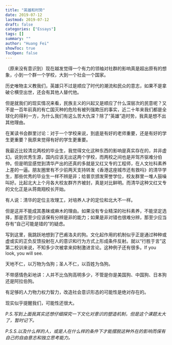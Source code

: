 ```yaml
---
title: "英雄和时势"
date: 2019-07-12
lastmod: 2019-07-12
draft: false
categories: ["Essays"]
tags: []
summary: ""
author: "Huang Fei"
showToc: true
TocOpen: false
---
```


（原来没有意识到）现在越发觉得一个有力的领袖对社群的影响真是超出原有的想象，小到一个群一个学校，大到一个社会一个国家。

历史唯物主义教我们，英雄只不过是顺应了时代的潮流和民众的意志，如果不是拿破仑横空出世，还会有其他人替代他。

但是就我们的现实情况来看，民族主义的兴起又是顺应了什么深层次的民意呢？又不是一百年前真的有亡国灭种的危险有被列强欺压的事实，近二十年来我们都是全球化的得利一方，为什么我们有这么苦大仇深？除了“英雄”造时势，我真是想不出其他理由。

在某读书会群里讨论：对于一个学校来说，到底是有好的老师重要，还是有好的学生更重要？我原来觉得有好的学生更重要。

我最近比较清北两校的毕业生，我觉得文化这种东西的影响是真实存在的，并非虚幻。说到优秀生源，国内应该无出这两个学校，而两校之间也是并驾齐驱难分伯仲。但是明显感觉到清华产出的还真的多就是又红又专的工程师，在人文社科素养上差的一逼。朋友圈里有不少前两天支持转发《香港这座城市还有救吗》的清华学生，那些优秀的毕业生一样不辨是非；给普京颁发荣誉学位，校友群里一堆人鼓噪叫好。比起北大上个月各大校友群齐齐被封，真是对比鲜明。而清华这种又红又专的文化正是从蒋南翔校长开始。

有人说：清华的定位主攻理工，对培养人才的定位和北大不一样。

但是这并不能成其愚昧或麻木的理由。如果没有专业精深的社科素养，不能坚定选择，那是否至少应该保有分辨是非的能力；如果是非对错也很难分辨，那至少应当存有“自己可能是错的”的疑虑。

写到这里，我跳跃地想到了巴甫洛夫的狗。文化起作用的机制似乎正是通过种种或虚或实的正负反馈投射在人的意识和行为方式上形成条件反射。就以“行胜于言”这第二校训来说，不知多少次被拿来抑制激进言论。这种例子还有很多。If you look, you will see.

天地不仁，以万物为刍狗；圣人不仁，以百姓为刍狗。

不带感情色彩地讲：人并不比刍狗高明多少，不管是你是美国狗、中国狗、日本狗还是阿拉伯狗。

有足够的人力物力权力智力，改造社会意识形态的可能性是绝对存在的。

现实似乎提醒我们，可能性还很大。

*P.S.写到上面我其实还想仔细探究一下文化对意识的塑造机制，但是这个课题太大了，暂时记下。*

*P.S.S.以及什么样的人，或是人在什么样的条件下才能摆脱这种外在的影响而保有自己的自由意志和独立思考能力。*